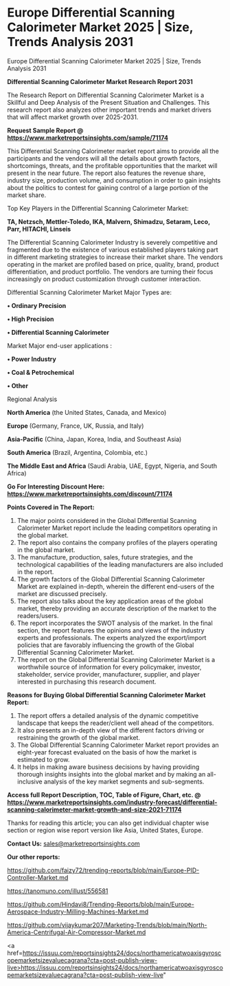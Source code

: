 # Europe Differential Scanning Calorimeter Market 2025 | Size, Trends Analysis 2031
Europe Differential Scanning Calorimeter Market 2025 | Size, Trends Analysis 2031

<strong>Differential Scanning Calorimeter Market Research Report 2031</strong>

The Research Report on Differential Scanning Calorimeter Market is a Skillful and Deep Analysis of the Present Situation and Challenges. This research report also analyzes other important trends and market drivers that will affect market growth over 2025-2031.

<strong>Request Sample Report @ <a href=https://www.marketreportsinsights.com/sample/71174>https://www.marketreportsinsights.com/sample/71174</a></strong>

This Differential Scanning Calorimeter market report aims to provide all the participants and the vendors will all the details about growth factors, shortcomings, threats, and the profitable opportunities that the market will present in the near future. The report also features the revenue share, industry size, production volume, and consumption in order to gain insights about the politics to contest for gaining control of a large portion of the market share.

Top Key Players in the Differential Scanning Calorimeter Market:

<strong>TA, Netzsch, Mettler-Toledo, IKA, Malvern, Shimadzu, Setaram, Leco, Parr, HITACHI, Linseis</strong>

The Differential Scanning Calorimeter Industry is severely competitive and fragmented due to the existence of various established players taking part in different marketing strategies to increase their market share. The vendors operating in the market are profiled based on price, quality, brand, product differentiation, and product portfolio. The vendors are turning their focus increasingly on product customization through customer interaction.

Differential Scanning Calorimeter Market Major Types are:

<strong>• Ordinary Precision

• High Precision

• Differential Scanning Calorimeter</strong>

Market Major end-user applications :

<strong>• Power Industry

• Coal & Petrochemical

• Other</strong>

Regional Analysis

</u><strong><b>North America</b></strong> (the United States, Canada, and Mexico)

<strong><b>Europe </b></strong>(Germany, France, UK, Russia, and Italy)

<strong><b>Asia-Pacific</b></strong> (China, Japan, Korea, India, and Southeast Asia)

<strong><b>South America</b></strong> (Brazil, Argentina, Colombia, etc.)

<strong><b>The Middle East and Africa</b></strong> (Saudi Arabia, UAE, Egypt, Nigeria, and South Africa)

<strong>Go For Interesting Discount Here: <a href=https://www.marketreportsinsights.com/discount/71174>https://www.marketreportsinsights.com/discount/71174</a></strong>

<strong>Points Covered in The Report:</strong>
<ol>
  <li>The major points considered in the Global Differential Scanning Calorimeter Market report include the leading competitors operating in the global market.</li>
  <li>The report also contains the company profiles of the players operating in the global market.</li>
  <li>The manufacture, production, sales, future strategies, and the technological capabilities of the leading manufacturers are also included in the report.</li>
  <li>The growth factors of the Global Differential Scanning Calorimeter Market are explained in-depth, wherein the different end-users of the market are discussed precisely.</li>
  <li>The report also talks about the key application areas of the global market, thereby providing an accurate description of the market to the readers/users.</li>
  <li>The report incorporates the SWOT analysis of the market. In the final section, the report features the opinions and views of the industry experts and professionals. The experts analyzed the export/import policies that are favorably influencing the growth of the Global Differential Scanning Calorimeter Market.</li>
  <li>The report on the Global Differential Scanning Calorimeter Market is a worthwhile source of information for every policymaker, investor, stakeholder, service provider, manufacturer, supplier, and player interested in purchasing this research document.</li>
</ol>
<strong>Reasons for Buying Global Differential Scanning Calorimeter Market Report:</strong>

<ol>
  <li>The report offers a detailed analysis of the dynamic competitive landscape that keeps the reader/client well ahead of the competitors.</li>
  <li>It also presents an in-depth view of the different factors driving or restraining the growth of the global market.</li>
  <li>The Global Differential Scanning Calorimeter Market report provides an eight-year forecast evaluated on the basis of how the market is estimated to grow.</li>
  <li>It helps in making aware business decisions by having providing thorough insights insights into the global market and by making an all-inclusive analysis of the key market segments and sub-segments.</li>
</ol>
<strong>Access full Report Description, TOC, Table of Figure, Chart, etc. @ <a href=https://www.marketreportsinsights.com/industry-forecast/differential-scanning-calorimeter-market-growth-and-size-2021-71174>https://www.marketreportsinsights.com/industry-forecast/differential-scanning-calorimeter-market-growth-and-size-2021-71174</a></strong>


Thanks for reading this article; you can also get individual chapter wise section or region wise report version like Asia, United States, Europe.

<strong>Contact Us:</strong>
sales@marketreportsinsights.com

<strong>Our other reports:</strong>

<a href=https://github.com/faizy72/trending-reports/blob/main/Europe-PID-Controller-Market.md>https://github.com/faizy72/trending-reports/blob/main/Europe-PID-Controller-Market.md</a>

<a href=https://tanomuno.com/illust/556581>https://tanomuno.com/illust/556581</a>

<a href=https://github.com/Hindavi8/Trending-Reports/blob/main/Europe-Aerospace-Industry-Milling-Machines-Market.md>https://github.com/Hindavi8/Trending-Reports/blob/main/Europe-Aerospace-Industry-Milling-Machines-Market.md</a>

<a href=https://github.com/vijaykumar207/Marketing-Trends/blob/main/North-America-Centrifugal-Air-Compressor-Market.md>https://github.com/vijaykumar207/Marketing-Trends/blob/main/North-America-Centrifugal-Air-Compressor-Market.md</a>

<a href=https://issuu.com/reportsinsights24/docs/northamericatwoaxisgyroscopemarketsizevaluecagrana?cta=post-publish-view-live>https://issuu.com/reportsinsights24/docs/northamericatwoaxisgyroscopemarketsizevaluecagrana?cta=post-publish-view-live</a>"
